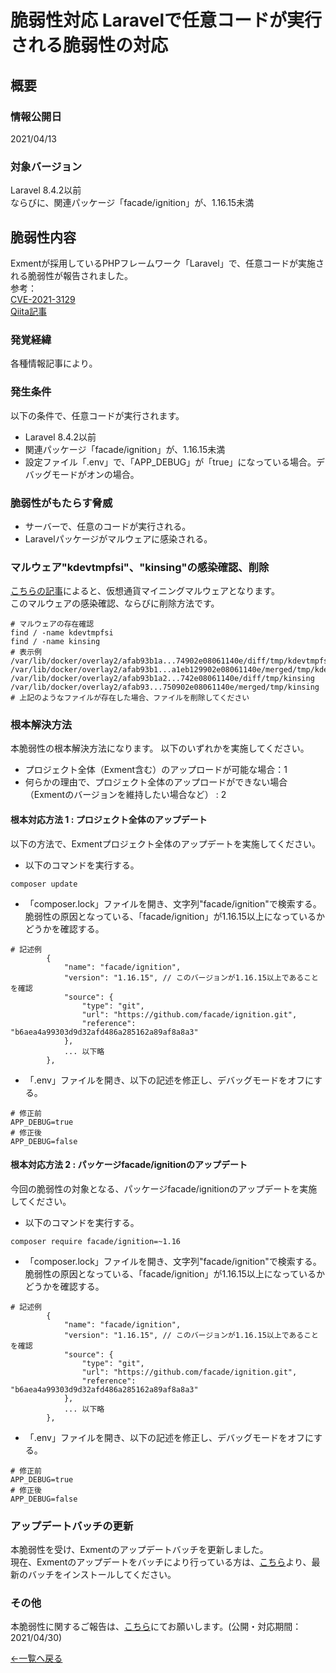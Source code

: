 # 脆弱性対応 Laravelで任意コードが実行される脆弱性の対応

## 概要

### 情報公開日
2021/04/13

### 対象バージョン
Laravel 8.4.2以前  
ならびに、関連パッケージ「facade/ignition」が、1.16.15未満

## 脆弱性内容
Exmentが採用しているPHPフレームワーク「Laravel」で、任意コードが実施される脆弱性が報告されました。  
参考：  
[CVE-2021-3129](https://nvd.nist.gov/vuln/detail/CVE-2021-3129)  
[Qiita記事](https://qiita.com/reopa_sharkun/items/f3819b2e8727728da82a)  

### 発覚経緯
各種情報記事により。  

### 発生条件
以下の条件で、任意コードが実行されます。  

- Laravel 8.4.2以前
- 関連パッケージ「facade/ignition」が、1.16.15未満
- 設定ファイル「.env」で、「APP_DEBUG」が「true」になっている場合。デバッグモードがオンの場合。


### 脆弱性がもたらす脅威
- サーバーで、任意のコードが実行される。  
- Laravelパッケージがマルウェアに感染される。


### マルウェア"kdevtmpfsi"、"kinsing"の感染確認、削除
[こちらの記事](https://qiita.com/reopa_sharkun/items/f3819b2e8727728da82a)によると、仮想通貨マイニングマルウェアとなります。  
このマルウェアの感染確認、ならびに削除方法です。  

```
# マルウェアの存在確認
find / -name kdevtmpfsi
find / -name kinsing
# 表示例
/var/lib/docker/overlay2/afab93b1a...74902e08061140e/diff/tmp/kdevtmpfsi
/var/lib/docker/overlay2/afab93b1...a1eb129902e08061140e/merged/tmp/kdevtmpfsi
/var/lib/docker/overlay2/afab93b1a2...742e08061140e/diff/tmp/kinsing
/var/lib/docker/overlay2/afab93...750902e08061140e/merged/tmp/kinsing
# 上記のようなファイルが存在した場合、ファイルを削除してください
```


### 根本解決方法
本脆弱性の根本解決方法になります。 以下のいずれかを実施してください。 

- プロジェクト全体（Exment含む）のアップロードが可能な場合：1
- 何らかの理由で、プロジェクト全体のアップロードができない場合（Exmentのバージョンを維持したい場合など） : 2

#### 根本対応方法 1 : プロジェクト全体のアップデート
以下の方法で、Exmentプロジェクト全体のアップデートを実施してください。  

- 以下のコマンドを実行する。

```
composer update
```

- 「composer.lock」ファイルを開き、文字列"facade/ignition"で検索する。  
脆弱性の原因となっている、「facade/ignition」が1.16.15以上になっているかどうかを確認する。

```
# 記述例
        {
            "name": "facade/ignition",
            "version": "1.16.15", // このバージョンが1.16.15以上であることを確認
            "source": {
                "type": "git",
                "url": "https://github.com/facade/ignition.git",
                "reference": "b6aea4a99303d9d32afd486a285162a89af8a8a3"
            },
            ... 以下略
        },
```


- 「.env」ファイルを開き、以下の記述を修正し、デバッグモードをオフにする。

```
# 修正前
APP_DEBUG=true
# 修正後
APP_DEBUG=false
```

#### 根本対応方法 2 : パッケージfacade/ignitionのアップデート
今回の脆弱性の対象となる、パッケージfacade/ignitionのアップデートを実施してください。

- 以下のコマンドを実行する。

```
composer require facade/ignition=~1.16
```

- 「composer.lock」ファイルを開き、文字列"facade/ignition"で検索する。  
脆弱性の原因となっている、「facade/ignition」が1.16.15以上になっているかどうかを確認する。

```
# 記述例
        {
            "name": "facade/ignition",
            "version": "1.16.15", // このバージョンが1.16.15以上であることを確認
            "source": {
                "type": "git",
                "url": "https://github.com/facade/ignition.git",
                "reference": "b6aea4a99303d9d32afd486a285162a89af8a8a3"
            },
            ... 以下略
        },
```


- 「.env」ファイルを開き、以下の記述を修正し、デバッグモードをオフにする。

```
# 修正前
APP_DEBUG=true
# 修正後
APP_DEBUG=false
```


### アップデートバッチの更新
本脆弱性を受け、Exmentのアップデートバッチを更新しました。  
現在、Exmentのアップデートをバッチにより行っている方は、[こちら](/ja/update)より、最新のバッチをインストールしてください。

### その他
本脆弱性に関するご報告は、[こちら](https://github.com/exceedone/exment/issues/979)にてお願いします。(公開・対応期間：2021/04/30)

  
[←一覧へ戻る](/ja/patch_weakness)